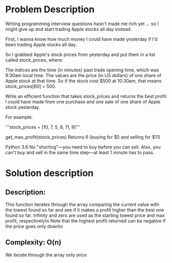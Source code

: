 # Problem Description
Writing programming interview questions hasn't made me rich yet ... so I might give up and start trading Apple stocks all day instead.

First, I wanna know how much money I could have made yesterday if I'd been trading Apple stocks all day.

So I grabbed Apple's stock prices from yesterday and put them in a list called stock_prices, where:

The indices are the time (in minutes) past trade opening time, which was 9:30am local time.
The values are the price (in US dollars) of one share of Apple stock at that time.
So if the stock cost $500 at 10:30am, that means stock_prices[60] = 500.

Write an efficient function that takes stock_prices and returns the best profit I could have made from one purchase and one sale of one share of Apple stock yesterday.

For example:

  '''stock_prices = [10, 7, 5, 8, 11, 9]'''

get_max_profit(stock_prices)
Returns 6 (buying for $5 and selling for $11)

Python 3.6
No "shorting"—you need to buy before you can sell. Also, you can't buy and sell in the same time step—at least 1 minute has to pass.

# Solution description
## Description:
  This function iterates through the array comparing the current value with the lowest found so far and see if it makes a profit higher than the best one found so far. Infinity and zero are used as the starting lowest price and max profit, respectively\n
  Note that the highest profit returned can be negative if the price goes only down\n
## Complexity: O(n)
  We iterate through the array only once
